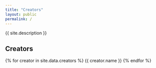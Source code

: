 ```yaml
---
title: "Creators"
layout: public
permalink: /
---
```


{{ site.description }}

## Creators

{% for creator in site.data.creators %}
{{ creator.name }}
{% endfor %}
